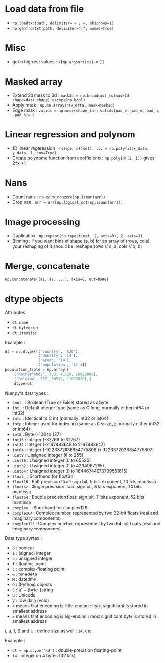 # Load data from file 

 - `np.loadtxt(path, delimiter= » ; », skiprows=1)`
 - `np.genfromtxt(path, delimiter=”;”, names=True)`


# Misc

 - get n highiest values : `x[np.argsort(x)[-n:]]`


# Masked array

 - Extend 2d mask to 3d : `mask3d = np.broadcast_to(mask2d, shape=data.shape).astype(np.bool)`
 - Apply mask : `np.ma.array(raw_data, mask=mask2d)`
 - Edge mask : `valids = np.ones(shape_in); valids[pad_v:-pad_v, pad_h, -pad_h]= 0`


# Linear regression and polynom

 - 1D linear regeression : `(slope, offset), cov = np.polyfit(x_data, y_data, 1, cov=True)`
 - Create polynome function from coefficients  : `np.poly1d([2, 1])` gives 2\*x +1


# Nans

 - Count nans : `np.coun_nonzero(np.isnan(arr))`
 - Drop nan : `arr = arr[np.logical_not(np.isnan(arr))]`


# Image processing

 - Duplication : `np.repeat(np.repeat(mat, 2, axis=0), 2, axis=1)`
 - Binning : if you want bins of shape (a, b) for an array of (rows, cols), your reshaping of it should be .reshape(rows // a, a, cols // b, b)


# Merge, concatenate
`np.concatenate((a1, a2, ...), axis=0, out=None)`


# dtype objects

Attributes : 
 - `dt.name`
 - `dt.byteorder`
 - `dt.itemsize`

Example : 

```python
dt = np.dtype([('country', 'S20'),
               ('density', 'i4'), 
               ('area', 'i4'), 
               ('population', 'i4')])
population_table = np.array([
    ('Netherlands', 393, 41526, 16928800),
    ('Belgium', 337, 30510, 11007020),]
    dtype=dt)
```

Numpy's data types : 
 - `bool_` : Boolean (True or False) stored as a byte 
 - `int_` : Default integer type (same as C long; normally either int64 or int32) 
 - `intc` : Identical to C int (normally int32 or int64) 
 - `intp` : Integer used for indexing (same as C ssize_t; normally either int32 or int64) 
 - `int8` : Byte (-128 to 127) 
 - `int16` : Integer (-32768 to 32767) 
 - `int32` : Integer (-2147483648 to 2147483647) 
 - `int64` : Integer (-9223372036854775808 to 9223372036854775807) 
 - `uint8` : Unsigned integer (0 to 255) 
 - `uint16` : Unsigned integer (0 to 65535) 
 - `uint32` : Unsigned integer (0 to 4294967295) 
 - `uint64` : Unsigned integer (0 to 18446744073709551615) 
 - `float_` : Shorthand for float64 
 - `float16` : Half precision float: sign bit, 5 bits exponent, 10 bits mantissa 
 - `float32` : Single precision float: sign bit, 8 bits exponent, 23 bits mantissa 
 - `float64` : Double precision float: sign bit, 11 bits exponent, 52 bits mantissa 
 - `complex_` : Shorthand for complex128 
 - `complex64` : Complex number, represented by two 32-bit floats (real and imaginary components)
 - `complex128` : Complex number, represented by two 64-bit floats (real and imaginary components)

Data type syntax :

 - `b` : boolean
 - `i` : (signed) integer
 - `u` : unsigned integer
 - `f` : floating-point
 - `c` : complex-floating point
 - `m` : timedelta
 - `M` : datetime
 - `O` : (Python) objects
 - `S` :'a' − (byte-)string
 - `U` : Unicode
 - `V` : raw data (void)
 - `<` means that encoding is little-endian : least significant is stored in smallest address
 - `>` means that encoding is big-endian : most significant byte is stored in smallest address
 
i, u, f, S and U : define size as well : `i4`, etc

Example : 
 - `dt = np.dtype('<d')` : double-precision floating-point
 - `i4` : integer on 4 bytes (32 bits)